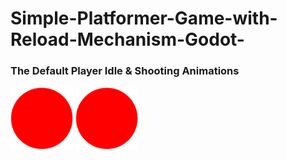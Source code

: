 # Simple-Platformer-Game-with-Reload-Mechanism-Godot-
<h3>The Default Player Idle & Shooting Animations</h3>
 <img src="Screenshoots/Player.png" width="100" height ="100">  <img src="Screenshoots/firing.gif" width="100" height ="100">
<h2></h2>
